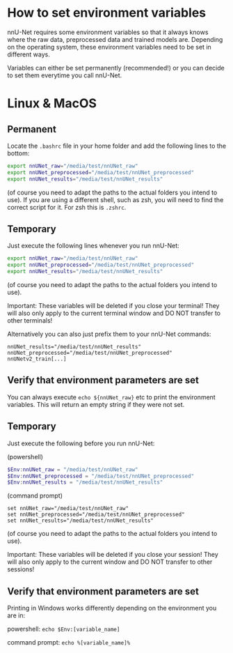 # How to set environment variables

nnU-Net requires some environment variables so that it always knows where the raw data, preprocessed data and trained 
models are. Depending on the operating system, these environment variables need to be set in different ways.

Variables can either be set permanently (recommended!) or you can decide to set them everytime you call nnU-Net. 

# Linux & MacOS

## Permanent
Locate the `.bashrc` file in your home folder and add the following lines to the bottom:

```bash
export nnUNet_raw="/media/test/nnUNet_raw"
export nnUNet_preprocessed="/media/test/nnUNet_preprocessed"
export nnUNet_results="/media/test/nnUNet_results"
```

(of course you need to adapt the paths to the actual folders you intend to use).
If you are using a different shell, such as zsh, you will need to find the correct script for it. For zsh this is `.zshrc`.

## Temporary
Just execute the following lines whenever you run nnU-Net:
```bash
export nnUNet_raw="/media/test/nnUNet_raw"
export nnUNet_preprocessed="/media/test/nnUNet_preprocessed"
export nnUNet_results="/media/test/nnUNet_results"
```
(of course you need to adapt the paths to the actual folders you intend to use).

Important: These variables will be deleted if you close your terminal! They will also only apply to the current 
terminal window and DO NOT transfer to other terminals!

Alternatively you can also just prefix them to your nnU-Net commands:

`nnUNet_results="/media/test/nnUNet_results" nnUNet_preprocessed="/media/test/nnUNet_preprocessed" nnUNetv2_train[...]`

## Verify that environment parameters are set
You can always execute `echo ${nnUNet_raw}` etc to print the environment variables. This will return an empty string if 
they were not set.

## Temporary
Just execute the following before you run nnU-Net:

(powershell)
```powershell
$Env:nnUNet_raw = "/media/test/nnUNet_raw"
$Env:nnUNet_preprocessed = "/media/test/nnUNet_preprocessed"
$Env:nnUNet_results = "/media/test/nnUNet_results"
```

(command prompt)
```commandline
set nnUNet_raw="/media/test/nnUNet_raw"
set nnUNet_preprocessed="/media/test/nnUNet_preprocessed"
set nnUNet_results="/media/test/nnUNet_results"
```

(of course you need to adapt the paths to the actual folders you intend to use).

Important: These variables will be deleted if you close your session! They will also only apply to the current 
window and DO NOT transfer to other sessions!

## Verify that environment parameters are set
Printing in Windows works differently depending on the environment you are in:

powershell: `echo $Env:[variable_name]`

command prompt: `echo %[variable_name]%`